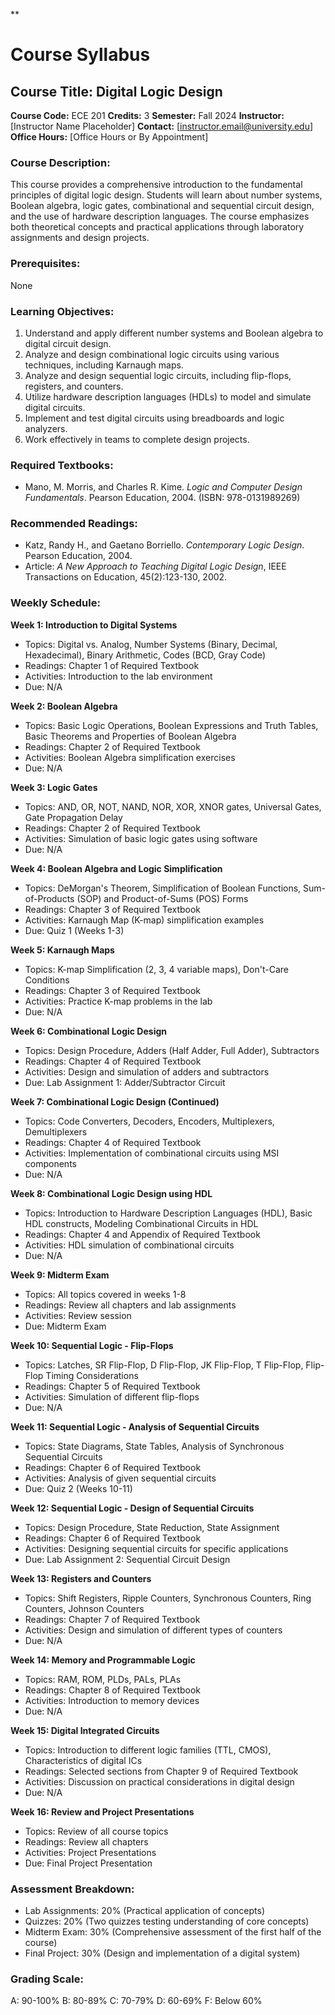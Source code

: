 **
# Course Syllabus
## Course Title: Digital Logic Design
**Course Code:** ECE 201
**Credits:** 3
**Semester:** Fall 2024
**Instructor:** [Instructor Name Placeholder]
**Contact:** [instructor.email@university.edu]
**Office Hours:** [Office Hours or By Appointment]

### Course Description:
This course provides a comprehensive introduction to the fundamental principles of digital logic design. Students will learn about number systems, Boolean algebra, logic gates, combinational and sequential circuit design, and the use of hardware description languages. The course emphasizes both theoretical concepts and practical applications through laboratory assignments and design projects.

### Prerequisites:
None

### Learning Objectives:
1.  Understand and apply different number systems and Boolean algebra to digital circuit design.
2.  Analyze and design combinational logic circuits using various techniques, including Karnaugh maps.
3.  Analyze and design sequential logic circuits, including flip-flops, registers, and counters.
4.  Utilize hardware description languages (HDLs) to model and simulate digital circuits.
5.  Implement and test digital circuits using breadboards and logic analyzers.
6.  Work effectively in teams to complete design projects.

### Required Textbooks:
- Mano, M. Morris, and Charles R. Kime. *Logic and Computer Design Fundamentals*. Pearson Education, 2004. (ISBN: 978-0131989269)

### Recommended Readings:
- Katz, Randy H., and Gaetano Borriello. *Contemporary Logic Design*. Pearson Education, 2004.
- Article: *A New Approach to Teaching Digital Logic Design*, IEEE Transactions on Education, 45(2):123-130, 2002.

### Weekly Schedule:
**Week 1: Introduction to Digital Systems**
- Topics: Digital vs. Analog, Number Systems (Binary, Decimal, Hexadecimal), Binary Arithmetic, Codes (BCD, Gray Code)
- Readings: Chapter 1 of Required Textbook
- Activities: Introduction to the lab environment
- Due: N/A

**Week 2: Boolean Algebra**
- Topics: Basic Logic Operations, Boolean Expressions and Truth Tables, Basic Theorems and Properties of Boolean Algebra
- Readings: Chapter 2 of Required Textbook
- Activities: Boolean Algebra simplification exercises
- Due: N/A

**Week 3: Logic Gates**
- Topics: AND, OR, NOT, NAND, NOR, XOR, XNOR gates, Universal Gates, Gate Propagation Delay
- Readings: Chapter 2 of Required Textbook
- Activities: Simulation of basic logic gates using software
- Due: N/A

**Week 4: Boolean Algebra and Logic Simplification**
- Topics: DeMorgan's Theorem, Simplification of Boolean Functions, Sum-of-Products (SOP) and Product-of-Sums (POS) Forms
- Readings: Chapter 3 of Required Textbook
- Activities: Karnaugh Map (K-map) simplification examples
- Due: Quiz 1 (Weeks 1-3)

**Week 5: Karnaugh Maps**
- Topics: K-map Simplification (2, 3, 4 variable maps), Don't-Care Conditions
- Readings: Chapter 3 of Required Textbook
- Activities: Practice K-map problems in the lab
- Due: N/A

**Week 6: Combinational Logic Design**
- Topics: Design Procedure, Adders (Half Adder, Full Adder), Subtractors
- Readings: Chapter 4 of Required Textbook
- Activities: Design and simulation of adders and subtractors
- Due: Lab Assignment 1: Adder/Subtractor Circuit

**Week 7: Combinational Logic Design (Continued)**
- Topics: Code Converters, Decoders, Encoders, Multiplexers, Demultiplexers
- Readings: Chapter 4 of Required Textbook
- Activities: Implementation of combinational circuits using MSI components
- Due: N/A

**Week 8: Combinational Logic Design using HDL**
- Topics: Introduction to Hardware Description Languages (HDL), Basic HDL constructs, Modeling Combinational Circuits in HDL
- Readings: Chapter 4 and Appendix of Required Textbook
- Activities: HDL simulation of combinational circuits
- Due: N/A

**Week 9: Midterm Exam**
- Topics: All topics covered in weeks 1-8
- Readings: Review all chapters and lab assignments
- Activities: Review session
- Due: Midterm Exam

**Week 10: Sequential Logic - Flip-Flops**
- Topics: Latches, SR Flip-Flop, D Flip-Flop, JK Flip-Flop, T Flip-Flop, Flip-Flop Timing Considerations
- Readings: Chapter 5 of Required Textbook
- Activities: Simulation of different flip-flops
- Due: N/A

**Week 11: Sequential Logic - Analysis of Sequential Circuits**
- Topics: State Diagrams, State Tables, Analysis of Synchronous Sequential Circuits
- Readings: Chapter 6 of Required Textbook
- Activities: Analysis of given sequential circuits
- Due: Quiz 2 (Weeks 10-11)

**Week 12: Sequential Logic - Design of Sequential Circuits**
- Topics: Design Procedure, State Reduction, State Assignment
- Readings: Chapter 6 of Required Textbook
- Activities: Designing sequential circuits for specific applications
- Due: Lab Assignment 2: Sequential Circuit Design

**Week 13: Registers and Counters**
- Topics: Shift Registers, Ripple Counters, Synchronous Counters, Ring Counters, Johnson Counters
- Readings: Chapter 7 of Required Textbook
- Activities: Design and simulation of different types of counters
- Due: N/A

**Week 14: Memory and Programmable Logic**
- Topics: RAM, ROM, PLDs, PALs, PLAs
- Readings: Chapter 8 of Required Textbook
- Activities: Introduction to memory devices
- Due: N/A

**Week 15: Digital Integrated Circuits**
- Topics: Introduction to different logic families (TTL, CMOS), Characteristics of digital ICs
- Readings: Selected sections from Chapter 9 of Required Textbook
- Activities: Discussion on practical considerations in digital design
- Due: N/A

**Week 16: Review and Project Presentations**
- Topics: Review of all course topics
- Readings: Review all chapters
- Activities: Project Presentations
- Due: Final Project Presentation

### Assessment Breakdown:
*   Lab Assignments: 20% (Practical application of concepts)
*   Quizzes: 20% (Two quizzes testing understanding of core concepts)
*   Midterm Exam: 30% (Comprehensive assessment of the first half of the course)
*   Final Project: 30% (Design and implementation of a digital system)

### Grading Scale:
A: 90-100%
B: 80-89%
C: 70-79%
D: 60-69%
F: Below 60%
